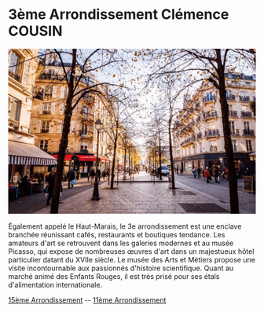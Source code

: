 # 3ème Arrondissement Clémence COUSIN

![Image 3ème Arrondissement](/jeu-heros-paris/Im_3.jpg "Image 3ème Arrondissement")

Également appelé le Haut-Marais, le 3e arrondissement est une enclave branchée réunissant cafés, restaurants et boutiques tendance. Les amateurs d'art se retrouvent dans les galeries modernes et au musée Picasso, qui expose de nombreuses œuvres d'art dans un majestueux hôtel particulier datant du XVIIe siècle. Le musée des Arts et Métiers propose une visite incontournable aux passionnés d'histoire scientifique. Quant au marché animé des Enfants Rouges, il est très prisé pour ses étals d'alimentation internationale.

[15ème Arrondissement](15.md) --
[11ème Arrondissement](11eme.md)
